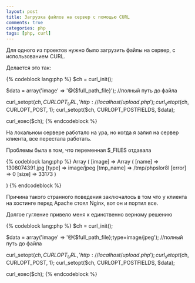 ```yaml
---
layout: post
title: Загрузка файлов на сервер с помощью CURL
comments: true
categories: php
tags: [php, curl]
---
```


Для одного из проектов нужно было загрузить файлы на сервер, с использованием CURL.

Делается это так:

{% codeblock lang:php %}
$ch = curl_init();

$data = array('image' => '@{$full_path_file}'); //полный путь до файла

curl_setopt($ch, CURLOPT_URL, 'http://localhost/upload.php');
curl_setopt($ch, CURLOPT_POST, 1);
curl_setopt($ch, CURLOPT_POSTFIELDS, $data);

curl_exec($ch);
{% endcodeblock %}

На локальном сервере работало на ура, но когда я залил на сервер клиента, все перестала работать.
<!-- more -->

Проблемы была в том, что переменная $_FILES отдавала

{% codeblock lang:php %}
Array
(
    [image] => Array
        (
            [name] => 1308074391.jpg
            [type] => image/jpeg
            [tmp_name] => /tmp/phpslor8l
            [error] => 0
            [size] => 33173
        )

)
{% endcodeblock %}

Причина такого странного поведения заключалось в том что у клиента на хостинге перед Apache стоял Nginx, вот он и портил все.

Долгое гугление привело меня к единственно верному решению

{% codeblock lang:php %}
$ch = curl_init();

$data = array('image' => '@{$full_path_file};type=image/jpeg'); //полный путь до файла

curl_setopt($ch, CURLOPT_URL, 'http://localhost/upload.php');
curl_setopt($ch, CURLOPT_POST, 1);
curl_setopt($ch, CURLOPT_POSTFIELDS, $data);

curl_exec($ch);
{% endcodeblock %}

